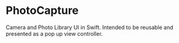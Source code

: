 # PhotoCapture
Camera and Photo Library UI in Swift. Intended to be reusable and presented as a pop up view controller.
